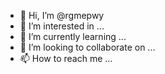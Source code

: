 - 👋 Hi, I’m @rgmepwy
- 👀 I’m interested in ...
- 🌱 I’m currently learning ...
- 💞️ I’m looking to collaborate on ...
- 📫 How to reach me ...

<!---
rgmepwy/rgmepwy is a ✨ special ✨ repository because its `README.md` (this file) appears on your GitHub profile.
You can click the Preview link to take a look at your changes.
--->

